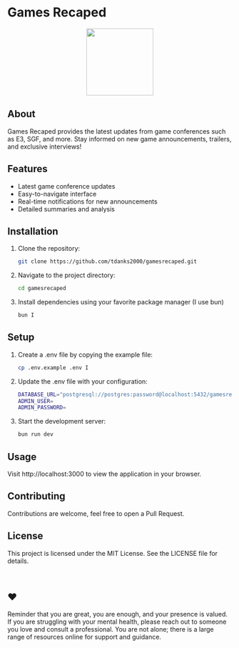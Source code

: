 # Games Recaped

<div align="center">
  <a href="#">
    <img src="http://localhost:3000/logo.png"  style="width: 150px" />
  </a>
</div>

## About

Games Recaped provides the latest updates from game conferences such as E3, SGF, and more. Stay informed on new game announcements, trailers, and exclusive interviews!

## Features

- Latest game conference updates
- Easy-to-navigate interface
- Real-time notifications for new announcements
- Detailed summaries and analysis

## Installation

1. Clone the repository:
   ```bash
   git clone https://github.com/tdanks2000/gamesrecaped.git
   ```
2. Navigate to the project directory:
   ```bash
   cd gamesrecaped
   ```
3. Install dependencies using your favorite package manager (I use bun)
   ```bash
   bun I
   ```

## Setup

1. Create a .env file by copying the example file:
   ```bash
   cp .env.example .env I
   ```
2. Update the .env file with your configuration:
   ```bash
   DATABASE_URL="postgresql://postgres:password@localhost:5432/gamesrecaped"
   ADMIN_USER=
   ADMIN_PASSWORD=
   ```
3. Start the development server:
   ```bash
   bun run dev
   ```

## Usage

Visit http://localhost:3000 to view the application in your browser.

## Contributing

Contributions are welcome, feel free to open a Pull Request.

## License

This project is licensed under the MIT License. See the LICENSE file for details.

<br />

## ❤️

Reminder that you are great, you are enough, and your presence is valued. If you are struggling with your mental health, please reach out to someone you love and consult a professional. You are not alone; there is a large range of resources online for support and guidance.
